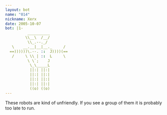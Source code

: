 ```yaml
---
layout: bot
name: "014"
nickname: Xerx
date: 2005-10-07
bot: |1-
          __________        
         \\__\  /__/        
          \\_.--._/         
   \    __.__|__|__._     / 
  ==))))))\.--. ::  J))))(==
   /     \ \\ | ::  L     \ 
          \ \`;    J        
           \_\_____L        
           ||:| ||:|        
           ||:| ||:|        
           ||:| ||:|        
           ||:| ||:|        
           ((o) ((o)        
---
```

These robots are kind of unfriendly.  If you see a group of them it is probably too late to run.